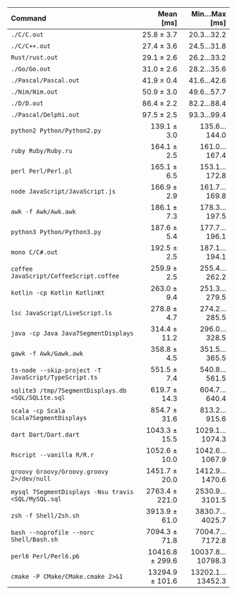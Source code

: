 | Command | Mean [ms] | Min…Max [ms] |
|:---|---:|---:|
| `./C/C.out` | 25.8 ± 3.7 | 20.3…32.2 |
| `./C/C++.out` | 27.4 ± 3.6 | 24.5…31.8 |
| `Rust/rust.out` | 29.1 ± 2.6 | 26.2…33.2 |
| `./Go/Go.out` | 31.0 ± 2.6 | 28.2…35.6 |
| `./Pascal/Pascal.out` | 41.9 ± 0.4 | 41.6…42.6 |
| `./Nim/Nim.out` | 50.9 ± 3.0 | 49.6…57.7 |
| `./D/D.out` | 86.4 ± 2.2 | 82.2…88.4 |
| `./Pascal/Delphi.out` | 97.5 ± 2.5 | 93.3…99.4 |
| `python2 Python/Python2.py` | 139.1 ± 3.0 | 135.6…144.0 |
| `ruby Ruby/Ruby.ru` | 164.1 ± 2.5 | 161.0…167.4 |
| `perl Perl/Perl.pl` | 165.1 ± 6.5 | 153.1…172.8 |
| `node JavaScript/JavaScript.js` | 166.9 ± 2.9 | 161.7…169.8 |
| `awk -f Awk/Awk.awk` | 186.1 ± 7.3 | 178.3…197.5 |
| `python3 Python/Python3.py` | 187.6 ± 5.4 | 177.7…196.1 |
| `mono C/C#.out` | 192.5 ± 2.5 | 187.1…194.1 |
| `coffee JavaScript/CoffeeScript.coffee` | 259.9 ± 2.5 | 255.4…262.2 |
| `kotlin -cp Kotlin KotlinKt` | 263.0 ± 9.4 | 251.3…279.5 |
| `lsc JavaScript/LiveScript.ls` | 278.8 ± 4.7 | 274.2…285.5 |
| `java -cp Java Java7SegmentDisplays` | 314.4 ± 11.2 | 296.0…328.5 |
| `gawk -f Awk/Gawk.awk` | 358.8 ± 4.5 | 351.5…365.5 |
| `ts-node --skip-project -T JavaScript/TypeScript.ts` | 551.5 ± 7.4 | 540.8…561.5 |
| `sqlite3 /tmp/7SegmentDisplays.db <SQL/SQLite.sql` | 619.7 ± 14.3 | 604.7…640.4 |
| `scala -cp Scala Scala7SegmentDisplays` | 854.7 ± 31.6 | 813.2…915.6 |
| `dart Dart/Dart.dart` | 1043.3 ± 15.5 | 1029.1…1074.3 |
| `Rscript --vanilla R/R.r` | 1052.6 ± 10.0 | 1042.6…1067.9 |
| `groovy Groovy/Groovy.groovy 2>/dev/null` | 1451.7 ± 20.0 | 1412.9…1470.6 |
| `mysql 7SegmentDisplays -Nsu travis <SQL/MySQL.sql` | 2763.4 ± 221.0 | 2530.9…3101.5 |
| `zsh -f Shell/Zsh.sh` | 3913.9 ± 61.0 | 3830.7…4025.7 |
| `bash --noprofile --norc Shell/Bash.sh` | 7094.3 ± 71.8 | 7004.7…7172.8 |
| `perl6 Perl/Perl6.p6` | 10416.8 ± 299.6 | 10037.8…10798.3 |
| `cmake -P CMake/CMake.cmake 2>&1` | 13294.9 ± 101.6 | 13202.1…13452.3 |
